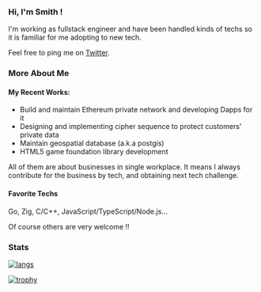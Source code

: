 ### Hi, I'm Smith !

I'm working as fullstack engineer and have been handled kinds of techs so it is familiar for me adopting to new tech.

Feel free to ping me on [Twitter](https://twitter.com/do_low).


### More About Me

#### My Recent Works:

- Build and maintain Ethereum private network and developing Dapps for it
- Designing and implementing cipher sequence to protect customers' private data
- Maintain geospatial database (a.k.a postgis)
- HTML5 game foundation library development

All of them are about businesses in single workplace.
It means I always contribute for the business by tech, and obtaining next tech challenge.


#### Favorite Techs

Go, Zig, C/C++, JavaScript/TypeScript/Node.js...

Of course others are very welcome !!


### Stats

[![langs](https://github-readme-stats.vercel.app/api/top-langs/?username=dolow)](https://github.com/anuraghazra/github-readme-stats)

[![trophy](https://github-profile-trophy.vercel.app/?username=dolow&theme=onedark)](https://github.com/ryo-ma/github-profile-trophy)

